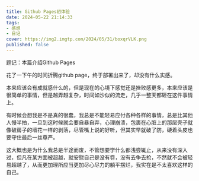 ```yaml
---
title: Github Pages初体验
date: 2024-05-22 21:14:33
tags: 
- 感想
- 日记
cover: https://img2.imgtp.com/2024/05/31/boxqrVLK.png
published: false
---
```

题记：本篇介绍Github Pages
<!--more-->
花了一下午的时间折腾github page，终于部署出来了，却没有什么实感。

本来应该会有成就感什么的，但是现在的心境下感觉还是挫败感更多，本来应该是很简单的事情，但是越弄越复杂，时间如沙似的流走，几乎一整天都砸在这件事情上。

有时候会想我是不是真的很蠢，我总是不能轻易应付各种各样的事情，总是比其他人慢半拍，一旦到这时候就会要自暴自弃，心理崩溃，包裹在心脏上的那层壳子就像破房子的墙花一样的剥落，尽管嘴上说的好听，但其实早就破了防，硬着头皮也要守住最后一丝尊严。

这大概也是为什么我总是半途而废，不管想要学什么都浅尝辄止，从来没有深入过，但凡在某方面被超越，就安慰自己是没有卷，没有去争去抢，不然就不会被轻易超越了，从而更加理所应当更加尽心尽力的躺平摆烂，我实在是不太喜欢这样的自己。

